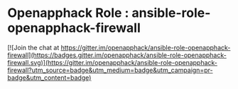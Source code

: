 # Openapphack Role : ansible-role-openapphack-firewall

[![Join the chat at https://gitter.im/openapphack/ansible-role-openapphack-firewall](https://badges.gitter.im/openapphack/ansible-role-openapphack-firewall.svg)](https://gitter.im/openapphack/ansible-role-openapphack-firewall?utm_source=badge&utm_medium=badge&utm_campaign=pr-badge&utm_content=badge)
